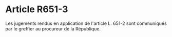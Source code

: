 # Article R651-3

Les jugements rendus en application de l'article L. 651-2 sont communiqués par le greffier au procureur de la République.
